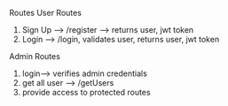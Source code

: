 Routes
User Routes

1. Sign Up --> /register --> returns user, jwt token
2. Login --> /login, validates user, returns user, jwt token

Admin Routes

1. login--> verifies admin credentials
2. get all user --> /getUsers
3. provide access to protected routes
